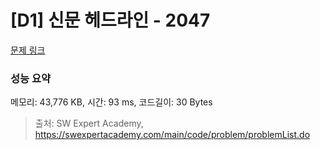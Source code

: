 # [D1] 신문 헤드라인 - 2047 

[문제 링크](https://swexpertacademy.com/main/code/problem/problemDetail.do?contestProbId=AV5QKsLaAy0DFAUq) 

### 성능 요약

메모리: 43,776 KB, 시간: 93 ms, 코드길이: 30 Bytes



> 출처: SW Expert Academy, https://swexpertacademy.com/main/code/problem/problemList.do